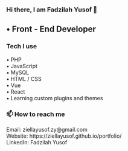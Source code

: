 <h3> Hi there, I am Fadzilah Yusof 👋 </h3>
<h2> • Front - End Developer </h2>

<h3> Tech I use </h3>
<p>
• PHP <br>
• JavaScript <br>
• MySQL <br>
• HTML / CSS <br>
• Vue  <br>
• React <br>
• Learning custom plugins and themes
</p>

<h3> 📫 How to reach me </h3>
Email: ziellayusof.zy@gmail.com <br>
Website: https://ziellayusof.github.io/portfolio/ <br>
LinkedIn: Fadzilah Yusof
